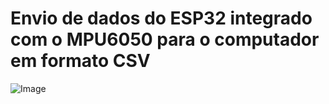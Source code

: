 # Envio de dados do ESP32 integrado com o MPU6050 para o computador em formato CSV

![Image](https://github.com/user-attachments/assets/7a58d26b-df59-4e50-9cc2-cffeb8d8166b)

<div align="center">
<img src="https://github.com/user-attachments/assets/7a58d26b-df59-4e50-9cc2-cffeb8d8166b" width="0px" />
</div>
